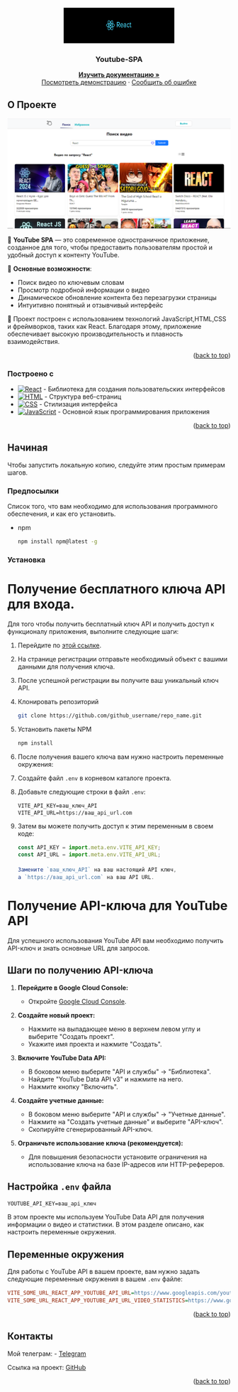 <!-- PROJECT LOGO -->
<br />
<div align="center">
  <a href="https://react.dev/">
    <img src="./image/react.png" alt="logo" width="250" height="80">
  </a>

  <h3 align="center">Youtube-SPA</h3>
 <p align="center"> 
    <a href="https://github.com/pablitodon/YOUTUBE_SPA"><strong>Изучить документацию »</strong></a> 
    <br /> 
    <a href="https://youtube-spa-two.vercel.app">Посмотреть демонстрацию</a> 
    · 
    <a href="https://github.com/pablitodon/YOUTUBE_SPA/issues/new">Сообщить об ошибке</a> 
  </p> 
</div>

<!-- ABOUT THE PROJECT -->

## О Проекте

[![Product Name Screen Shot](./image/search.png)](https://github.com/pablitodon/YOUTUBE_SPA)

🎥 **YouTube SPA** — это современное одностраничное приложение, созданное для того, чтобы предоставить пользователям простой и удобный доступ к контенту YouTube.

🌟 **Основные возможности**:

- Поиск видео по ключевым словам
- Просмотр подробной информации о видео
- Динамическое обновление контента без перезагрузки страницы
- Интуитивно понятный и отзывчивый интерфейс

🔧 Проект построен с использованием технологий JavaScript,HTML,CSS и фреймворков, таких как React. Благодаря этому, приложение обеспечивает высокую производительность и плавность взаимодействия.

<p align="right">(<a href="#readme-top">back to top</a>)</p>

### Построено с

- [![React][React.js]][React-url] - Библиотека для создания пользовательских интерфейсов
- [![HTML][HTML]][HTML-url] - Структура веб-страниц
- [![CSS][CSS]][CSS-url] - Стилизация интерфейса
- [![JavaScript][JavaScript]][JavaScript-url] - Основной язык программирования приложения

[React.js]: https://img.shields.io/badge/React-61DAFB?style=flat-square&logo=react&logoColor=black
[HTML]: https://img.shields.io/badge/HTML-E34F26?style=flat-square&logo=html5&logoColor=white
[CSS]: https://img.shields.io/badge/CSS-1572B6?style=flat-square&logo=css3&logoColor=white
[JavaScript]: https://img.shields.io/badge/JavaScript-F7DF1E?style=flat-square&logo=javascript&logoColor=black
[React-url]: https://reactjs.org/
[HTML-url]: https://developer.mozilla.org/en-US/docs/Web/HTML
[CSS-url]: https://developer.mozilla.org/en-US/docs/Web/CSS
[JavaScript-url]: https://developer.mozilla.org/en-US/docs/Web/JavaScript

<p align="right">(<a href="#readme-top">back to top</a>)</p>

<!-- GETTING STARTED -->

## Начиная

Чтобы запустить локальную копию, следуйте этим простым примерам шагов.

### Предпосылки

Список того, что вам необходимо для использования программного обеспечения, и как его установить.

- npm
  ```sh
  npm install npm@latest -g
  ```

### Установка

# Получение бесплатного ключа API для входа.

Для того чтобы получить бесплатный ключ API и получить доступ к функционалу приложения, выполните следующие шаги:

1. Перейдите по [этой ссылке](https://todo-redev.herokuapp.com/api-docs/#/Users/post_api_users_register).
2. На странице регистрации отправьте необходимый объект с вашими данными для получения ключа.
3. После успешной регистрации вы получите ваш уникальный ключ API.
4. Клонировать репозиторий
   ```sh
   git clone https://github.com/github_username/repo_name.git
   ```
5. Установить пакеты NPM
   ```sh
   npm install
   ```
6. После получения вашего ключа вам нужно настроить переменные окружения:
7. Создайте файл `.env` в корневом каталоге проекта.
8. Добавьте следующие строки в файл `.env`:
   ```plaintext
   VITE_API_KEY=ваш_ключ_API
   VITE_API_URL=https://ваш_api_url.com
   ```
9. Затем вы можете получить доступ к этим переменным в своем коде:

   ```javascript
   const API_KEY = import.meta.env.VITE_API_KEY;
   const API_URL = import.meta.env.VITE_API_URL;

   Замените `ваш_ключ_API` на ваш настоящий API ключ,
   а `https://ваш_api_url.com` на ваш API URL.
   ```

# Получение API-ключа для YouTube API

Для успешного использования YouTube API вам необходимо получить API-ключ и знать основные URL для запросов.

## Шаги по получению API-ключа

1. **Перейдите в Google Cloud Console:**

   - Откройте [Google Cloud Console](https://console.cloud.google.com/).

2. **Создайте новый проект:**

   - Нажмите на выпадающее меню в верхнем левом углу и выберите "Создать проект".
   - Укажите имя проекта и нажмите "Создать".

3. **Включите YouTube Data API:**

   - В боковом меню выберите "API и службы" → "Библиотека".
   - Найдите "YouTube Data API v3" и нажмите на него.
   - Нажмите кнопку "Включить".

4. **Создайте учетные данные:**

   - В боковом меню выберите "API и службы" → "Учетные данные".
   - Нажмите на "Создать учетные данные" и выберите "API-ключ".
   - Скопируйте сгенерированный API-ключ.

5. **Ограничьте использование ключа (рекомендуется):**
   - Для повышения безопасности установите ограничения на использование ключа на базе IP-адресов или HTTP-рефереров.

## Настройка `.env` файла

```dotenv
YOUTUBE_API_KEY=ваш_api_ключ
```

В этом проекте мы используем YouTube Data API для получения информации о видео и статистики. В этом разделе описано, как настроить переменные окружения.

## Переменные окружения

Для работы с YouTube API в вашем проекте, вам нужно задать следующие переменные окружения в вашем `.env` файле:

```ini
VITE_SOME_URL_REACT_APP_YOUTUBE_API_URL=https://www.googleapis.com/youtube/v3/search
VITE_SOME_URL_REACT_APP_YOUTUBE_API_URL_VIDEO_STATISTICS=https://www.googleapis.com/youtube/v3/videos
```

<p align="right">(<a href="#readme-top">back to top</a>)</p>

<!-- CONTACT -->

## Контакты

Мой телеграм: - [Telegram](https://t.me/donpabloooo)

Ссылка на проект: [GitHub](https://github.com/pablitodon/YOUTUBE_SPA)

<p align="right">(<a href="#readme-top">back to top</a>)</p>
